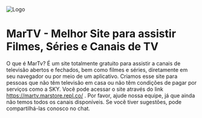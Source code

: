 ![Logo](https://cdn.discordapp.com/attachments/1023778230722891836/1096688582506336316/PNG-BRANCO.png)


# MarTV - Melhor Site para assistir Filmes, Séries e Canais de TV 

O que é MarTv? É um site totalmente gratuito para assistir a canais de televisão abertos e fechados, bem como filmes e séries, diretamente em seu navegador ou por meio de um aplicativo. Criamos esse site para pessoas que não têm televisão em casa ou não têm condições de pagar por serviços como a SKY. Você pode acessar o site através do link https://martv.marstore.repl.co/ . Por favor, ajude nossa equipe, já que ainda não temos todos os canais disponíveis. Se você tiver sugestões, pode compartilhá-las conosco no chat.
